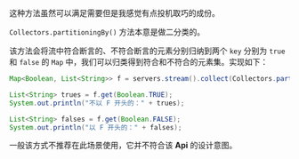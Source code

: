 这种方法虽然可以满足需要但是我感觉有点投机取巧的成份。

`Collectors.partitioningBy()` 方法本意是做二分类的。

该方法会将流中符合断言的、不符合断言的元素分别归纳到两个 `key` 分别为 `true` 和 `false` 的 `Map` 中，我们可以归类得到符合和不符合的元素集。实现如下：

```java
Map<Boolean, List<String>> f = servers.stream().collect(Collectors.partitioningBy(s -> !s.startsWith("F")));

List<String> trues = f.get(Boolean.TRUE);
System.out.println("不以 F 开头的：" + trues);

List<String> falses = f.get(Boolean.FALSE);
System.out.println("以 F 开头的：" + falses);
```

一般该方式不推荐在此场景使用，它并不符合该 **Api** 的设计意图。

##  
